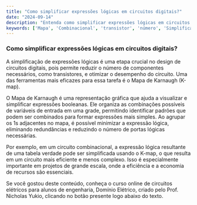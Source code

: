 ```yaml
---
title: "Como simplificar expressões lógicas em circuitos digitais?"
date: "2024-09-14"
description: "Entenda como simplificar expressões lógicas em circuitos digitais utilizando mapas de Karnaugh."
keywords: ['Mapa', 'Combinacional', 'transistor', 'número', 'Simplificação', 'expressão', 'Circuito']
---
```


### Como simplificar expressões lógicas em circuitos digitais?

A simplificação de expressões lógicas é uma etapa crucial no design de circuitos digitais, pois permite reduzir o número de componentes necessários, como transistores, e otimizar o desempenho do circuito. Uma das ferramentas mais eficazes para essa tarefa é o Mapa de Karnaugh (K-map).

O Mapa de Karnaugh é uma representação gráfica que ajuda a visualizar e simplificar expressões booleanas. Ele organiza as combinações possíveis de variáveis de entrada em uma grade, permitindo identificar padrões que podem ser combinados para formar expressões mais simples. Ao agrupar os 1s adjacentes no mapa, é possível minimizar a expressão lógica, eliminando redundâncias e reduzindo o número de portas lógicas necessárias.

Por exemplo, em um circuito combinacional, a expressão lógica resultante de uma tabela verdade pode ser simplificada usando o K-map, o que resulta em um circuito mais eficiente e menos complexo. Isso é especialmente importante em projetos de grande escala, onde a eficiência e a economia de recursos são essenciais.

Se você gostou deste conteúdo, conheça o curso online de circuitos elétricos para alunos de engenharia, Domínio Elétrico, criado pelo Prof. Nicholas Yukio, clicando no botão presente logo abaixo do texto.